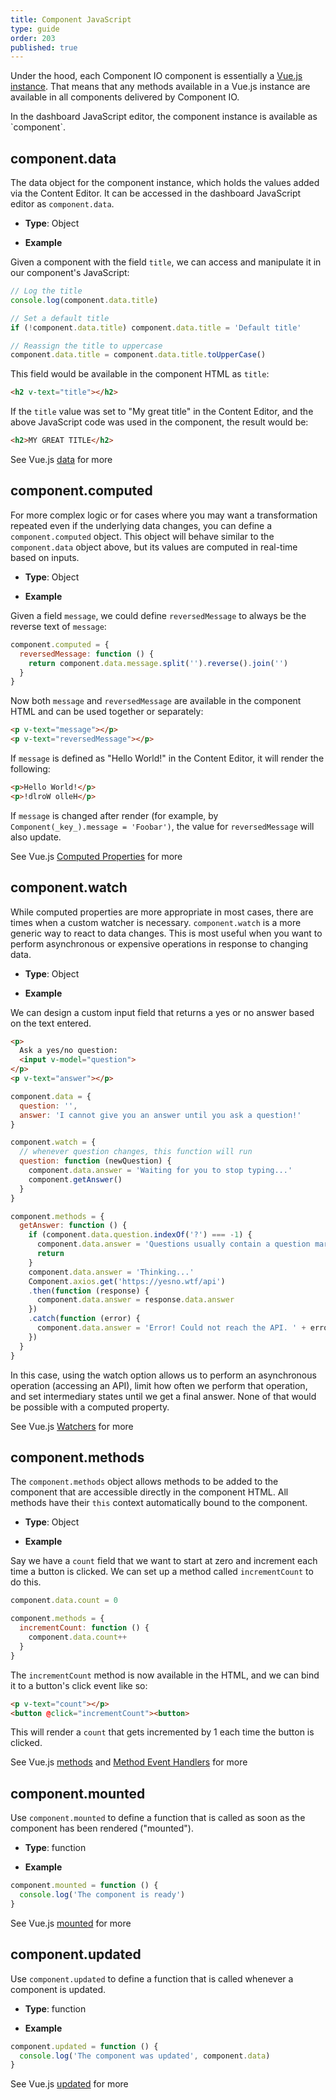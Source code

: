 ```yaml
---
title: Component JavaScript
type: guide
order: 203
published: true
---
```


Under the hood, each Component IO component is essentially a [Vue.js instance](https://vuejs.org/v2/guide/instance.html). That means that any methods available in a Vue.js instance are available in all components delivered by Component IO.

<p class="tip">In the dashboard JavaScript editor, the component instance is available as `component`.</p>

## component.data

The data object for the component instance, which holds the values added via the Content Editor.  It can be accessed in the dashboard JavaScript editor as `component.data`.

- **Type**: Object

- **Example**

Given a component with the field `title`, we can access and manipulate it in our component's JavaScript:

```js
// Log the title
console.log(component.data.title)

// Set a default title
if (!component.data.title) component.data.title = 'Default title'

// Reassign the title to uppercase
component.data.title = component.data.title.toUpperCase()
```

This field would be available in the component HTML as `title`:

```html
<h2 v-text="title"></h2>
```

If the `title` value was set to "My great title" in the Content Editor, and the above JavaScript code was used in the component, the result would be:

```html
<h2>MY GREAT TITLE</h2>
```

See Vue.js [data](https://vuejs.org/v2/api/#data) for more

## component.computed

For more complex logic or for cases where you may want a transformation repeated even if the underlying data changes, you can define a `component.computed` object.  This object will behave similar to the `component.data` object above, but its values are computed in real-time based on inputs.

- **Type**: Object

- **Example**

Given a field `message`, we could define `reversedMessage` to always be the reverse text of `message`:

```js
component.computed = {
  reversedMessage: function () {
    return component.data.message.split('').reverse().join('')
  }
}
```

Now both `message` and `reversedMessage` are available in the component HTML and can be used together or separately:

```html
<p v-text="message"></p>
<p v-text="reversedMessage"></p>
```

If `message` is defined as "Hello World!" in the Content Editor, it will render the following:

```html
<p>Hello World!</p>
<p>!dlroW olleH</p>
```
If `message` is changed after render (for example, by `Component(_key_).message = 'Foobar')`, the value for `reversedMessage` will also update.

See Vue.js [Computed Properties](https://vuejs.org/v2/guide/computed.html#Computed-Properties) for more

## component.watch

While computed properties are more appropriate in most cases, there are times when a custom watcher is necessary. `component.watch` is a more generic way to react to data changes. This is most useful when you want to perform asynchronous or expensive operations in response to changing data.

- **Type**: Object

- **Example**

We can design a custom input field that returns a yes or no answer based on the text entered.

```html
<p>
  Ask a yes/no question:
  <input v-model="question">
</p>
<p v-text="answer"></p>
```
```js
component.data = {
  question: '',
  answer: 'I cannot give you an answer until you ask a question!'
}

component.watch = {
  // whenever question changes, this function will run
  question: function (newQuestion) {
    component.data.answer = 'Waiting for you to stop typing...'
    component.getAnswer()
  }
}

component.methods = {
  getAnswer: function () {
    if (component.data.question.indexOf('?') === -1) {
      component.data.answer = 'Questions usually contain a question mark. ;-)'
      return
    }
    component.data.answer = 'Thinking...'
    Component.axios.get('https://yesno.wtf/api')
    .then(function (response) {
      component.data.answer = response.data.answer
    })
    .catch(function (error) {
      component.data.answer = 'Error! Could not reach the API. ' + error
    })
  }
}
```

In this case, using the watch option allows us to perform an asynchronous operation (accessing an API), limit how often we perform that operation, and set intermediary states until we get a final answer. None of that would be possible with a computed property.

See Vue.js [Watchers](https://vuejs.org/v2/guide/computed.html#Watchers) for more

## component.methods

The `component.methods` object allows methods to be added to the component that are accessible directly in the component HTML. All methods have their `this` context automatically bound to the component.

- **Type**: Object

- **Example**

Say we have a `count` field that we want to start at zero and increment each time a button is clicked. We can set up a method called `incrementCount` to do this.

```js
component.data.count = 0

component.methods = {
  incrementCount: function () {
    component.data.count++
  }
}
```

The `incrementCount` method is now available in the HTML, and we can bind it to a button's click event like so:

```html
<p v-text="count"></p>
<button @click="incrementCount"><button>
```

This will render a `count` that gets incremented by 1 each time the button is clicked.

See Vue.js [methods](https://vuejs.org/v2/api/#methods) and [Method Event Handlers](https://vuejs.org/v2/guide/events.html) for more

## component.mounted

Use `component.mounted` to define a function that is called as soon as the component has been rendered ("mounted").

- **Type**: function

- **Example**

```js
component.mounted = function () {
  console.log('The component is ready')
}
```

See Vue.js [mounted](https://vuejs.org/v2/api/#mounted) for more

## component.updated

Use `component.updated` to define a function that is called whenever a component is updated.

- **Type**: function

- **Example**

```js
component.updated = function () {
  console.log('The component was updated', component.data)
}
```

See Vue.js [updated](https://vuejs.org/v2/api/#updated) for more
